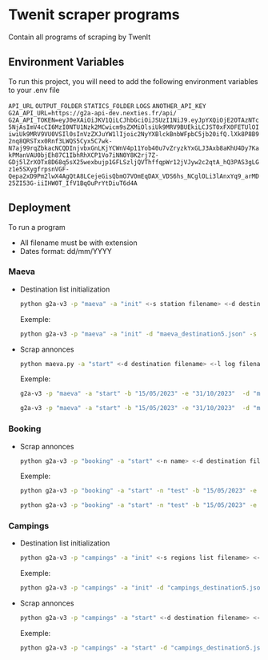 # Twenit scraper programs

Contain all programs of scraping by TwenIt

## Environment Variables

To run this project, you will need to add the following environment variables to your .env file

`API_URL`
`OUTPUT_FOLDER`
`STATICS_FOLDER`
`LOGS`
`ANOTHER_API_KEY`
`G2A_API_URL=https://g2a-api-dev.nexties.fr/api/`
`G2A_API_TOKEN=eyJ0eXAiOiJKV1QiLCJhbGciOiJSUzI1NiJ9.eyJpYXQiOjE2OTAzNTc5NjAsImV4cCI6MzI0NTU1Nzk2MCwicm9sZXMiOlsiUk9MRV9BUEkiLCJST0xFX0FETUlOIiwiUk9MRV9VU0VSIl0sInVzZXJuYW1lIjoic2NyYXBlckBnbWFpbC5jb20ifQ.lXk8P8B92nq8QRSTxx0Rnf3LWQS5Cyx5C7wk-N7aj99rqZbkacNCQDInjvbxGnLKjYCWnV4p11Yob40u7vZryzkYxGLJ3Axb8aKhU4Dy7KakPManVAU0bjEh87C1IbhRhXCP1Vo7iNN0Y8K2rj7Z-GDj5lZrXOTx8D68q5sX25wexbujp1GFLSzljQVThffqpWr12jVJyw2c2qtA_hQ3PAS3gLGz1e5SXygfrpsnVGF-Qepa2xD9Pm2lwX4AgQtA8LCejeGisQbmO7VOmEqDAX_VDS6hs_NCglOLi3lAnxYq9_arMD25ZI53G-iiIHW0T_IfV1BqOuPrYtDiuT6d4A`

## Deployment

To run a program

- All filename must be with extension
- Dates format: dd/mm/YYYY

### Maeva

- Destination list initialization

  ```bash
  python g2a-v3 -p "maeva" -a "init" <-s station filename> <-d destination filename> <-l log filename>
  ```

  Exemple:

  ```bash
  python g2a-v3 -p "maeva" -a "init" -d "maeva_destination5.json" -s "stations5.json" -l "d_station_log_5.json"
  ```
- Scrap annonces

  ```bash
  python maeva.py -a "start" <-d destination filename> <-l log filename> <-b start date> <-e end date> <-st output_filename> [-w date price]
  ```

  Exemple:

  ```bash
  g2a-v3 -p "maeva" -a "start" -b "15/05/2023" -e "31/10/2023"  -d "maeva_destination1.json" -st "maeva_part_1.csv"  -l "log_1.json"
  ```

  ```bash
  g2a-v3 -p "maeva" -a "start" -b "15/05/2023" -e "31/10/2023"  -d "maeva_destination1.json" -st "maeva_part_1.csv"  -l "log_1.json" -w "15/05/2023"
  ```

### Booking

- Scrap annonces

  ```bash
  python g2a-v3 -p "booking" -a "start" <-n name> <-d destination filename> <-l log filename> <-b start date> <-e end date> <-f frequence> [-w date price]
  ```

  Exemple:

  ```bash
  python g2a-v3 -p "booking" -a "start" -n "test" -b "15/05/2023" -e "22/05/2023" -l "log.json" -f "3" -d "destination_id.csv"
  ```

  ```bash
  python g2a-v3 -p "booking" -a "start" -n "test" -b "15/05/2023" -e "22/05/2023" -l "log.json" -f "3" -d "destination_id.csv" -w "15/05/2023"
  ```

### Campings

- Destination list initialization

  ```bash
  python g2a-v3 -p "campings" -a "init" <-s regions list filename> <-d destination filename> <-b start date> <-e end date> <-l log>
  ```
  Exemple:

  ```bash
  python g2a-v3 -p "campings" -a "init" -d "campings_destination5.json" -s "regions5.json" -b "15/05/2023" -e "30/05/2023" -l "log.json"
  ```
- Scrap annonces

  ```bash
  python g2a-v3 -p "campings" -a "start" <-d destination filename> <-l log filename> [-w date price]
  ```
  Exemple:

  ```bash
  python g2a-v3 -p "campings" -a "start" -d "campings_destination5.json" -l "campings_5.json" -w "15/05/2023"
  ```
